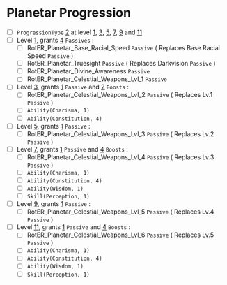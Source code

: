 # Planetar Progression

- [ ] `ProgressionType` [2]() at level [1](), [3](), [5](), [7](), [9]() and [11]()
- [ ] Level [1](), grants [4]() `Passives` :
    - [ ] RotER_Planetar_Base_Racial_Speed `Passive` ( Replaces Base Racial Speed `Passive` )
    - [ ] RotER_Planetar_Truesight `Passive` ( Replaces Darkvision `Passive` )
    - [ ] RotER_Planetar_Divine_Awareness `Passive`
    - [ ] RotER_Planetar_Celestial_Weapons_Lvl_1 `Passive`
- [ ] Level [3](), grants [1]() `Passive` and [2]() `Boosts` :
    - [ ] RotER_Planetar_Celestial_Weapons_Lvl_2 `Passive` ( Replaces Lv.1 `Passive` )
    - [ ] `Ability(Charisma, 1)`
    - [ ] `Ability(Constitution, 4)`
- [ ] Level [5](), grants [1]() `Passive` :
    - [ ] RotER_Planetar_Celestial_Weapons_Lvl_3 `Passive` ( Replaces Lv.2 `Passive` )
- [ ] Level [7](), grants [1]() `Passive` and [4]() `Boosts` :
    - [ ] RotER_Planetar_Celestial_Weapons_Lvl_4 `Passive` ( Replaces Lv.3 `Passive` )
    - [ ] `Ability(Charisma, 1)`
    - [ ] `Ability(Constitution, 4)`
    - [ ] `Ability(Wisdom, 1)`
    - [ ] `Skill(Perception, 1)`
- [ ] Level [9](), grants [1]() `Passive` :
    - [ ] RotER_Planetar_Celestial_Weapons_Lvl_5 `Passive` ( Replaces Lv.4 `Passive` )
- [ ] Level [11](), grants [1]() `Passive` and [4]() `Boosts` :
    - [ ] RotER_Planetar_Celestial_Weapons_Lvl_6 `Passive` ( Replaces Lv.5 `Passive` )
    - [ ] `Ability(Charisma, 1)`
    - [ ] `Ability(Constitution, 4)`
    - [ ] `Ability(Wisdom, 1)`
    - [ ] `Skill(Perception, 1)`